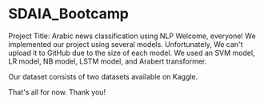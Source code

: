 # SDAIA_Bootcamp
Project Title: Arabic news classification using NLP
Welcome, everyone! We implemented our project using several models. Unfortunately, We can't upload it to GitHub due to the size of each model. We used an SVM model, LR model, NB model, LSTM model, and Arabert transformer.

Our dataset consists of two datasets available on Kaggle.

That's all for now. Thank you!





